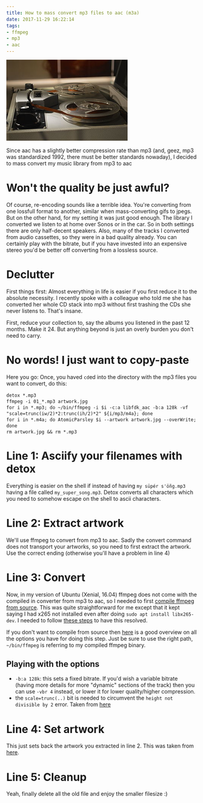 ```yaml
---
title: How to mass convert mp3 files to aac (m3a)
date: 2017-11-29 16:22:14
tags:
- ffmpeg
- mp3
- aac
---
```


<img src="/images/tape.jpg" />

Since aac has a slightly better compression rate than mp3 (and, geez, mp3 was standardized 1992, there must be better standards nowaday), I decided to mass convert my music library from mp3 to aac

# Won't the quality be just awful?

Of course, re-encoding sounds like a terrible idea. You're converting from one lossfull format to another, similar when mass-converting gifs to jpegs. But on the other hand, for my setting it was just good enough. The library I converted we listen to at home over Sonos or in the car. So in both settings there are only half-decent speakers. Also, many of the tracks I converted from audio cassettes, so they were in a bad quality already. You can certainly play with the bitrate, but if you have invested into an expensive stereo you'd be better off converting from a lossless source.

# Declutter

First things first: Almost everything in life is easier if you first reduce it to the absolute necessity. I recently spoke with a colleague who told me she has converted her whole CD stack into mp3 without first trashing the CDs she never listens to. That's insane.

First, reduce your collection to, say the albums you listened in the past 12 months. Make it 24. But anything beyond is just an overly burden you don't need to carry.

# No words! I just want to copy-paste

Here you go: Once, you haved `cd`ed into the directory with the mp3 files you want to convert, do this:

```
detox *.mp3
ffmpeg -i 01_*.mp3 artwork.jpg
for i in *.mp3; do ~/bin/ffmpeg -i $i -c:a libfdk_aac -b:a 128k -vf "scale=trunc(iw/2)*2:trunc(ih/2)*2" ${i/mp3/m4a}; done
for i in *.m4a; do AtomicParsley $i --artwork artwork.jpg --overWrite; done
rm artwork.jpg && rm *.mp3
```

<!-- more -->

# Line 1: Asciify your filenames with detox

Everything is easier on the shell if instead of having `my süpér s'öñg.mp3` having a file called `my_super_song.mp3`. Detox converts all characters which you need to somehow escape on the shell to ascii characters.

# Line 2: Extract artwork

We'll use ffmpeg to convert from mp3 to aac. Sadly the convert command does not transport your artworks, so you need to first extract the artwork. Use the correct ending (otherwise you'll have a problem in line 4)

# Line 3: Convert

Now, in my version of Ubuntu (Xenial, 16.04) ffmpeg does not come with the compiled in converter from mp3 to aac, so I needed to first [compile ffmpeg from source](http://trac.ffmpeg.org/wiki/CompilationGuide/Ubuntu). This was quite straightforward for me except that it kept saying I had x265 not installed even after doing `sudo apt install libx265-dev`. I needed to follow [these steps](https://bitbucket.org/multicoreware/x265/issues/125/x265-not-found-using-pkg-config#comment-17635086) to have this resolved. 

If you don't want to compile from source then [here](https://superuser.com/a/370637) is a good overview on all the options you have for doing this step. Just be sure to use the right path, `~/bin/ffmpeg` is referring to my compiled ffmpeg binary.

## Playing with the options

- `-b:a 128k`: this sets a fixed bitrate. If you'd wish a variable bitrate (having more details for more "dynamic" sections of the track) then you can use `-vbr 4` instead, or lower it for lower quality/higher compression.
- the `scale=trunc(..)` bit is needed to circumvent the `height not divisible by 2` error. Taken from [here](https://stackoverflow.com/a/20848224/119861)

# Line 4: Set artwork

This just sets back the artwork you extracted in line 2. This was taken from [here](https://superuser.com/a/524120).

# Line 5: Cleanup

Yeah, finally delete all the old file and enjoy the smaller filesize :)
